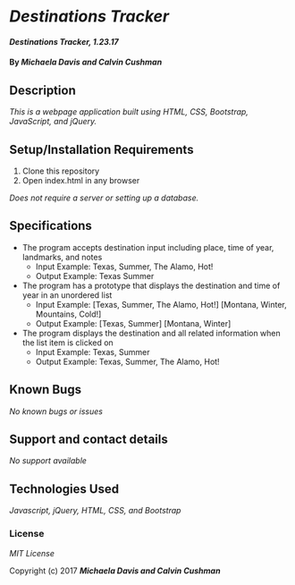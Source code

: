 # _Destinations Tracker_

#### _Destinations Tracker, 1.23.17_

#### By _**Michaela Davis and Calvin Cushman**_

## Description

_This is a webpage application built using HTML, CSS, Bootstrap, JavaScript, and jQuery._

## Setup/Installation Requirements

1. Clone this repository
2. Open index.html in any browser

_Does not require a server or setting up a database._

## Specifications
* The program accepts destination input including place, time of year, landmarks, and notes
  * Input Example: Texas, Summer, The Alamo, Hot!
  * Output Example: Texas Summer
* The program has a prototype that displays the destination and time of year in an unordered list
  * Input Example: [Texas, Summer, The Alamo, Hot!] [Montana, Winter, Mountains, Cold!]
  * Output Example: [Texas, Summer] [Montana, Winter]
* The program displays the destination and all related information when the list item is clicked on
  * Input Example: Texas, Summer
  * Output Example: Texas, Summer, The Alamo, Hot!

## Known Bugs

_No known bugs or issues_

## Support and contact details

_No support available_

## Technologies Used

_Javascript, jQuery, HTML, CSS, and Bootstrap_

### License

*MIT License*

Copyright (c) 2017 **_Michaela Davis and Calvin Cushman_**
